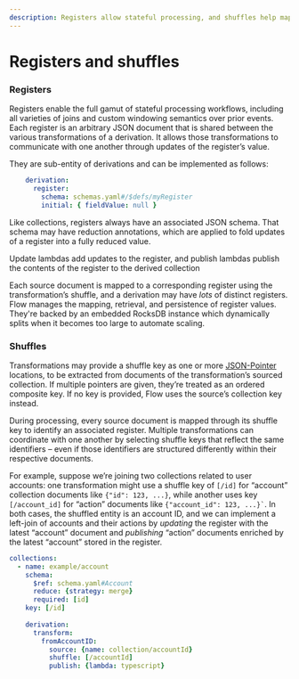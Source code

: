 ```yaml
---
description: Registers allow stateful processing, and shuffles help map data to registers
---
```


# Registers and shuffles

### Registers

Registers enable the full gamut of stateful processing workflows, including all varieties of joins and custom windowing semantics over prior events. Each register is an arbitrary JSON document that is shared between the various transformations of a derivation. It allows those transformations to communicate with one another through updates of the register’s value.&#x20;

They are sub-entity of derivations and can be implemented as follows:

```yaml
    derivation:
      register:
        schema: schemas.yaml#/$defs/myRegister
        initial: { fieldValue: null }
```

Like collections, registers always have an associated JSON schema. That schema may have reduction annotations, which are applied to fold updates of a register into a fully reduced value.

Update lambdas add updates to the register, and publish lambdas publish the contents of the register to the derived collection

Each source document is mapped to a corresponding register using the transformation’s shuffle, and a derivation may have _lots_ of distinct registers. Flow manages the mapping, retrieval, and persistence of register values.  They're backed by an embedded RocksDB instance which dynamically splits when it becomes too large to automate scaling.

### Shuffles

Transformations may provide a shuffle key as one or more [JSON-Pointer](https://tools.ietf.org/html/rfc6901) locations, to be extracted from documents of the transformation’s sourced collection. If multiple pointers are given, they’re treated as an ordered composite key. If no key is provided, Flow uses the source’s collection key instead.

During processing, every source document is mapped through its shuffle key to identify an associated register. Multiple transformations can coordinate with one another by selecting shuffle keys that reflect the same identifiers – even if those identifiers are structured differently within their respective documents.

For example, suppose we’re joining two collections related to user accounts: one transformation might use a shuffle key of `[/id]` for “account” collection documents like `{"id": 123, ...}`, while another uses key `[/account_id]` for “action” documents like `` {"account_id": 123, ...}` ``. In both cases, the shuffled entity is an account ID, and we can implement a left-join of accounts and their actions by _updating_ the register with the latest “account” document and _publishing_ “action” documents enriched by the latest “account” stored in the register.

```yaml
collections: 
  - name: example/account
    schema: 
      $ref: schema.yaml#Account
      reduce: {strategy: merge}
      required: [id]
    key: [/id]
    
    derivation:
      transform:
        fromAccountID:
          source: {name: collection/accountId}
          shuffle: [/accountId]
          publish: {lambda: typescript}
```

####
